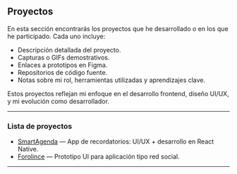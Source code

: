 ## Proyectos

En esta sección encontrarás los proyectos que he desarrollado o en los que he participado. Cada uno incluye:

- Descripción detallada del proyecto.
- Capturas o GIFs demostrativos.
- Enlaces a prototipos en Figma.
- Repositorios de código fuente.
- Notas sobre mi rol, herramientas utilizadas y aprendizajes clave.

Estos proyectos reflejan mi enfoque en el desarrollo frontend, diseño UI/UX, y mi evolución como desarrollador.

---

### Lista de proyectos

- [SmartAgenda](./smartagenda) — App de recordatorios: UI/UX + desarrollo en React Native.
- [Forolince](./forolince) — Prototipo UI para aplicación tipo red social.

---
